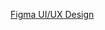 [Figma UI/UX Design](https://www.figma.com/design/Ke4H9o65cODhhC2crnZmPy/MaksMolch-brend-site?node-id=0-1&t=6v3qrCaQd4Uwf3Bm-1)
